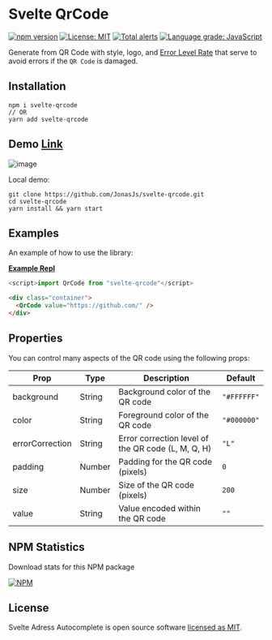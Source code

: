 # Svelte QrCode

[![npm version](https://badge.fury.io/js/svelte-qrcode.svg)](https://www.npmjs.com/package/svelte-qrcode)
[![License: MIT](https://img.shields.io/badge/License-MIT-yellow.svg)](https://github.com/JonasJs/svelte-qrcode/blob/master/LICENSE)
[![Total alerts](https://img.shields.io/lgtm/alerts/g/JonasJs/svelte-qrcode.svg?logo=lgtm&logoWidth=18)](https://lgtm.com/projects/g/JonasJs/svelte-qrcode/alerts/)
[![Language grade: JavaScript](https://img.shields.io/lgtm/grade/javascript/g/JonasJs/svelte-qrcode.svg?logo=lgtm&logoWidth=18)](https://lgtm.com/projects/g/JonasJs/svelte-qrcode/context:javascript)

Generate from QR Code with style, logo, and [Error Level Rate](https://blog.qrstuff.com/2011/12/14/qr-code-error-correction) that serve to avoid errors if the `QR Code` is damaged.

## Installation

```
npm i svelte-qrcode
// OR
yarn add svelte-qrcode
```

## Demo [Link](https://svelte-qrcode.now.sh/)

![image](https://user-images.githubusercontent.com/11879767/82413216-59eab480-9a4b-11ea-816c-019bc7f63a34.png)

Local demo:

```
git clone https://github.com/JonasJs/svelte-qrcode.git
cd svelte-qrcode
yarn install && yarn start
```

## Examples

An example of how to use the library:

**[Example Repl](https://svelte.dev/repl/e9cee0cfb11c4cd1847e366209e8c907?version=3.22.3)**

```js
<script>import QrCode from "svelte-qrcode"</script>
```

```html
<div class="container">
  <QrCode value="https://github.com/" />
</div>
```

## Properties

You can control many aspects of the QR code using the following props:

| Prop       | Type   | Description                                        | Default     |
| ---------- | ------ | -------------------------------------------------- | ----------- |
| background | String | Background color of the QR code                    | `"#FFFFFF"` |
| color | String | Foreground color of the QR code                    | `"#000000"` |
| errorCorrection      | String | Error correction level of the QR code (L, M, Q, H) | `"L"`       |
| padding    | Number | Padding for the QR code (pixels)                   | `0`         |
| size       | Number | Size of the QR code (pixels)                       | `200`       |
| value      | String | Value encoded within the QR code                   | `""`        |

## NPM Statistics

Download stats for this NPM package

[![NPM](https://nodei.co/npm/svelte-qrcode.png)](https://nodei.co/npm/svelte-qrcode/)

## License

Svelte Adress Autocomplete is open source software [licensed as MIT](https://github.com/JonasJs/svelte-qrcode/blob/master/LICENSEE).
